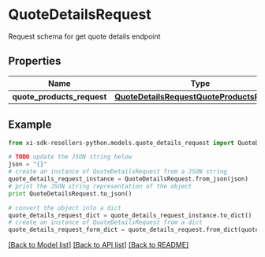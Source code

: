 # QuoteDetailsRequest

Request schema for get quote details endpoint

## Properties

Name | Type | Description | Notes
------------ | ------------- | ------------- | -------------
**quote_products_request** | [**QuoteDetailsRequestQuoteProductsRequest**](QuoteDetailsRequestQuoteProductsRequest.md) |  | [optional] 

## Example

```python
from xi-sdk-resellers-python.models.quote_details_request import QuoteDetailsRequest

# TODO update the JSON string below
json = "{}"
# create an instance of QuoteDetailsRequest from a JSON string
quote_details_request_instance = QuoteDetailsRequest.from_json(json)
# print the JSON string representation of the object
print QuoteDetailsRequest.to_json()

# convert the object into a dict
quote_details_request_dict = quote_details_request_instance.to_dict()
# create an instance of QuoteDetailsRequest from a dict
quote_details_request_form_dict = quote_details_request.from_dict(quote_details_request_dict)
```
[[Back to Model list]](../README.md#documentation-for-models) [[Back to API list]](../README.md#documentation-for-api-endpoints) [[Back to README]](../README.md)


